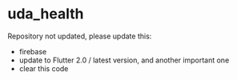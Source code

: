 # uda_health

Repository not updated, please update this:
- firebase
- update to Flutter 2.0 / latest version, and another important one
- clear this code
